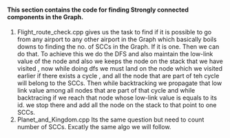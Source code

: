 #### This section contains the code for finding Strongly connected components in the Graph.
1. Flight_route_check.cpp gives us the task to find if it is possible to go from any airport to any other airport in the Graph which basically boils downs to finding the no. of SCCs in the Graph. If it is one. Then we can do that. To achieve this we do the DFS and also maintain the low-link value of the node and also we keeps the node on the stack that we have visited , now while doing dfs we must land on the node which we visited earlier if there exists a cycle , and all the node that are part of teh cycle will belong to the SCCs. Then while backtracking we propagate that low link value among all nodes that are part of that cycle and while backtracing if we reach that node whose low-link value is equals to its id. we stop there and add all the node on the stack to that point to one SCCs.
2. Planet_and_Kingdom.cpp Its the same question but need to count number of SCCs. Excatly the same algo we will follow.
